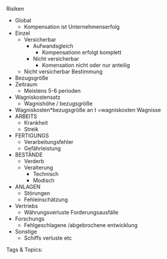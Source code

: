  Risiken
  - Global
    - Kompensation ist Unternehmenserfolg
  - Einzel
    - Versicherbar
      - Aufwandsgleich
        - Kompensationn erfolgt komplett
      - Nicht versicherbar
        - Komensation nicht oder nur anteilig
    - Nicht versicherbar
 Bestimmung
  - Bezugsgröße
  - Zeitraum
    - Meistens 5-6 perioden
  - Wagniskostensatz
    - Wagnishöhe / bezugsgröße
  - Wagniskosten*bezugsgröße an t =wagniskosten
 Wagnisse
  - ARBEITS
    - Krankheit
    - Streik
  - FERTIGUNGS
    - Verarbeitungsfehler
    - Gefährleistung
  - BESTÄNDE
    - Verderb
    - Veralterung
      - Technisch 
      - Modisch
  - ANLAGEN
    - Störungen
    - Fehleinschätzung
  - Vertriebs
    - Währungsverluste Forderungsausfälle
  - Forschungs
    - Fehlgeschlagene /abgebrochene entwicklung
  - Sonstige
    - Schiffs verluste etc

   Tags & Topics:
   